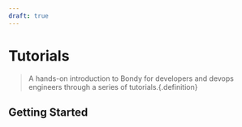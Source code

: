 ```yaml
---
draft: true
---
```


# Tutorials
> A hands-on introduction to Bondy for developers and devops engineers through a series of tutorials.{.definition}


## Getting Started